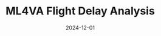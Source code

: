 ---
layout: project
title: ML4VA Flight Delay Analysis
date: 2024-12-01
description: >-
    Flight delay analysis using machine learning, including categorization, clustering, regression, and machine learning strategies. Created for CS ____: Machine Learning

categories: [Machine Learning]
skills: [scikit-learn, Tensorflow, Dask]

github: https://github.com/Brenmull12/ML4UVA-Flight-Delay-Analysis/
pdf: /assets/files/ML4VA Flight Delay Analysis - Final Report.pdf
pdf-title: Report
---